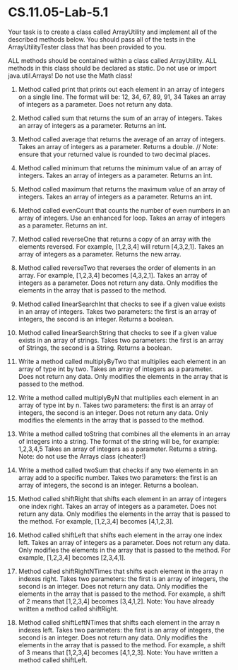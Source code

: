 # CS.11.05-Lab-5.1

Your task is to create a class called ArrayUtility and implement all of the described methods below.
You should pass all of the tests in the ArrayUtilityTester class that has been provided to you.

ALL methods should be contained within a class called ArrayUtility.
ALL methods in this class should be declared as static.
Do not use or import java.util.Arrays!
Do not use the Math class!

1. Method called print that prints out each element in an array of integers on a single line.
   The format will be: 12, 34, 67, 89, 91, 34
   Takes an array of integers as a parameter.
   Does not return any data.

2. Method called sum that returns the sum of an array of integers.
   Takes an array of integers as a parameter.
   Returns an int.

3. Method called average that returns the average of an array of integers.
   Takes an array of integers as a parameter.
   Returns a double.
   // Note: ensure that your returned value is rounded to two decimal places.

4. Method called minimum that returns the minimum value of an array of integers.
   Takes an array of integers as a parameter.
   Returns an int.

5. Method called maximum that returns the maximum value of an array of integers.
   Takes an array of integers as a parameter.
   Returns an int.

6. Method called evenCount that counts the number of even numbers in an array of integers. Use an enhanced for loop.
   Takes an array of integers as a parameter.
   Returns an int.

7. Method called reverseOne that returns a copy of an array with the elements reversed. For example, [1,2,3,4] will return [4,3,2,1].
   Takes an array of integers as a parameter.
   Returns the new array.


8. Method called reverseTwo that reverses the order of elements in an array. For example, [1,2,3,4] becomes [4,3,2,1].
   Takes an array of integers as a parameter.
   Does not return any data. Only modifies the elements in the array that is passed to the method.

9. Method called linearSearchInt that checks to see if a given value exists in an array of integers.
   Takes two parameters: the first is an array of integers, the second is an integer.
   Returns a boolean.

10. Method called linearSearchString that checks to see if a given value exists in an array of strings.
    Takes two parameters: the first is an array of Strings, the second is a String.
    Returns a boolean.

11. Write a method called multiplyByTwo that multiplies each element in an array of type int by two.
    Takes an array of integers as a parameter.    
    Does not return any data. Only modifies the elements in the array that is passed to the method.

12. Write a method called multiplyByN that multiplies each element in an array of type int by n.
    Takes two parameters: the first is an array of integers, the second is an integer.
    Does not return any data. Only modifies the elements in the array that is passed to the method.

13. Write a method called toString that combines all the elements in an array of integers into a string. The format of the string will be, for example: 1,2,3,4,5
    Takes an array of integers as a parameter.
    Returns a string.
    Note: do not use the Arrays class (cheater!)

14. Write a method called twoSum that checks if any two elements in an array add to a specific number.
    Takes two parameters: the first is an array of integers, the second is an integer.
    Returns a boolean.

15. Method called shiftRight that shifts each element in an array of integers one index right.
    Takes an array of integers as a parameter.
    Does not return any data. Only modifies the elements in the array that is passed to the method.
    For example, [1,2,3,4] becomes [4,1,2,3].

16. Method called shiftLeft that shifts each element in the array one index left.
    Takes an array of integers as a parameter.
    Does not return any data. Only modifies the elements in the array that is passed to the method.
    For example, [1,2,3,4] becomes [2,3,4,1].

17. Method called shiftRightNTimes that shifts each element in the array n indexes right.
    Takes two parameters: the first is an array of integers, the second is an integer.
    Does not return any data. Only modifies the elements in the array that is passed to the method.
    For example, a shift of 2 means that [1,2,3,4] becomes [3,4,1,2].
    Note: You have already written a method called shiftRight.

18. Method called shiftLeftNTimes that shifts each element in the array n indexes left.
    Takes two parameters: the first is an array of integers, the second is an integer.
    Does not return any data. Only modifies the elements in the array that is passed to the method.
    For example, a shift of 3 means that [1,2,3,4] becomes [4,1,2,3].
    Note: You have written a method called shiftLeft.
